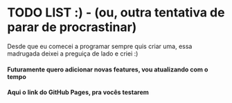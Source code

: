 <h1> TODO LIST :) - (ou, outra tentativa de parar de procrastinar)</h1>
<p> Desde que eu comecei a programar sempre quis criar uma, essa madrugada deixei a preguiça de lado e criei :) </p>

<h4> Futuramente quero adicionar novas features, vou atualizando com o tempo </h4>


<h4> Aqui o link do GitHub Pages, pra vocês testarem </h4>
